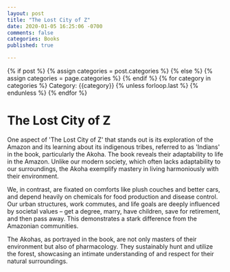 ```yaml
---
layout: post
title: "The Lost City of Z"
date: 2020-01-05 16:25:06 -0700
comments: false
categories: Books
published: true

---
```

<div class="post-categories">
  {% if post %}
    {% assign categories = post.categories %}
  {% else %}
    {% assign categories = page.categories %}
  {% endif %}
  {% for category in categories %}
  Category: {{category}}
  {% unless forloop.last %}&nbsp;{% endunless %}
  {% endfor %}
</div>

# The Lost City of Z

<p>One aspect of 'The Lost City of Z' that stands out is its exploration of the Amazon and its learning about its indigenous tribes, referred to as 'Indians' in the book, particularly the Akoha. The book reveals their adaptability to life in the Amazon. Unlike our modern society, which often lacks adaptability to our surroundings, the Akoha exemplify mastery in living harmoniously with their environment.</p>

<p>We, in contrast, are fixated on comforts like plush couches and better cars, and depend heavily on chemicals for food production and disease control. Our urban structures, work commutes, and life goals are deeply influenced by societal values – get a degree, marry, have children, save for retirement, and then pass away. This demonstrates a stark difference from the Amazonian communities.</p>

<p>The Akohas, as portrayed in the book, are not only masters of their environment but also of pharmacology. They sustainably hunt and utilize the forest, showcasing an intimate understanding of and respect for their natural surroundings.</p>